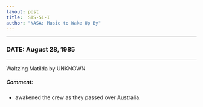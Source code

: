 ```yaml
---
layout: post
title:  STS-51-I
author: "NASA: Music to Wake Up By"
---
```


----
### DATE: August 28, 1985
----
Waltzing Matilda by UNKNOWN

##### Comment:
* awakened the crew as they passed over Australia.
